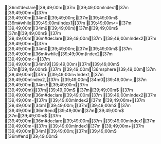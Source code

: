 [36m#declare[39;49;00m[37m [39;49;00mIndex1[37m [39;49;00m=[37m [39;49;00m[34m0[39;49;00m;[37m[39;49;00m$
[36m#while[39;49;00m(Index1[37m [39;49;00m<=[37m [39;49;00m[34m9[39;49;00m)[37m[39;49;00m$
[37m[39;49;00m$
[37m   [39;49;00m[36m#declare[39;49;00m[37m [39;49;00mIndex2[37m [39;49;00m=[37m [39;49;00m[34m0[39;49;00m;[37m[39;49;00m$
[37m   [39;49;00m[36m#while[39;49;00m(Index2[37m [39;49;00m<=[37m [39;49;00m[34m19[39;49;00m)[37m[39;49;00m$
[37m[39;49;00m$
[37m      [39;49;00m[36msphere[39;49;00m[37m [39;49;00m{[37m [39;49;00m<Index1,[37m [39;49;00mIndex2,[37m [39;49;00m[34m0[39;49;00m>,[37m [39;49;00m[34m.5[39;49;00m[37m [39;49;00m}[37m[39;49;00m$
[37m[39;49;00m$
[37m      [39;49;00m[36m#declare[39;49;00m[37m [39;49;00mIndex2[37m [39;49;00m=[37m [39;49;00mIndex2[37m [39;49;00m+[37m [39;49;00m[34m1[39;49;00m;[37m[39;49;00m$
[37m   [39;49;00m[36m#end[39;49;00m[37m[39;49;00m$
[37m[39;49;00m$
[37m   [39;49;00m[36m#declare[39;49;00m[37m [39;49;00mIndex1[37m [39;49;00m=[37m [39;49;00mIndex1[37m [39;49;00m+[37m [39;49;00m[34m1[39;49;00m;[37m[39;49;00m$
[36m#end[39;49;00m$
